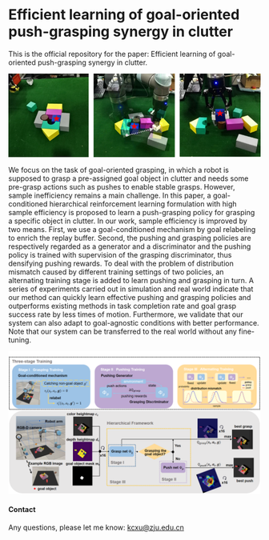 # Efficient learning of goal-oriented push-grasping synergy in clutter
This is the official repository for the paper: Efficient learning of goal-oriented push-grasping synergy in clutter.

![](.\images\action_example.png)

We focus on the task of goal-oriented grasping, in which a robot is supposed to grasp a pre-assigned goal object in clutter and needs some pre-grasp actions such as pushes to enable stable grasps. However, sample inefficiency remains a main challenge. In this paper, a goal-conditioned hierarchical reinforcement learning formulation with high sample efficiency is proposed to learn a push-grasping policy for grasping a specific object in clutter. In our work, sample efficiency is improved by two means. First, we use a goal-conditioned mechanism by goal relabeling to enrich the replay buffer. Second, the pushing and grasping policies are respectively regarded as a generator and a discriminator and the pushing policy is trained with supervision of the grasping discriminator, thus densifying pushing rewards. To deal with the problem of distribution mismatch caused by different training settings of two policies, an alternating training stage is added to learn pushing and grasping in turn. A series of experiments carried out in simulation and real world indicate that our method can quickly learn effective pushing and grasping policies and outperforms existing methods in task completion rate and goal grasp success rate by less times of motion. Furthermore, we validate that our system can also adapt to goal-agnostic conditions with better performance. Note that our system can be transferred to the real world without any fine-tuning.

![](.\images\system_hierarchical.png)

#### Contact

Any questions, please let me know: kcxu@zju.edu.cn